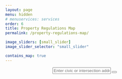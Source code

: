```yaml
---
layout: page
menu: hidden
# menuservices: services
order: 6
title: Property Regulations Map
permalink: /property-regulations-map/

image_sliders: [small_slider]
image_slider_selector: "small_slider"

contains_map: true
---
```

<div class="map-content" style="display:flex; align-items:center; flex-direction:column;">
<div class="input-group">
	<input type="text" class="form-control input-field" id="geocodeField" placeholder="Enter civic or intersection address"/>
									<button id="geocodeBtn" class="btn btn-default" type="button" title="Search">
										<span class="glyphicon glyphicon-search" aria-label="Search"></span>
									</button>
</div>

<div id="map" style="width: 90%; height: 400px;"></div>
</div>
<script src="{{ site.url }}{{ site.baseurl }}maps/regulatory_files/regulatory_map.js"></script>
